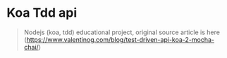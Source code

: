 # Koa Tdd api

> Nodejs (koa, tdd) educational project, original source article is here (https://www.valentinog.com/blog/test-driven-api-koa-2-mocha-chai/)
